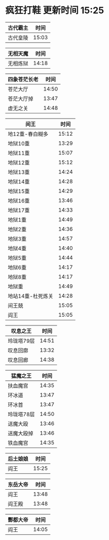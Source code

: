 # 疯狂打鞋 更新时间 15:25

| 古代霸主   | 时间    |
|--------|-------|
| 古代皇陵 | 15:03 |

| 无相天魔   | 时间    |
|--------|-------|
| 无相炼狱 | 14:18 |

| 四象苍茫长老   | 时间    |
|--------|-------|
| 苍茫大厅 | 14:50 |
| 苍茫大厅掉 | 13:47 |
| 虚无之关 | 14:48 |

| 间王   | 时间    |
|--------|-------|
| 地12重-春白糊多 | 15:12 |
| 地狱10重 | 13:29 |
| 地狱11重 | 15:07 |
| 地狱12重 | 15:12 |
| 地狱13重 | 14:24 |
| 地狱14重 | 14:28 |
| 地狱15重 | 14:29 |
| 地狱16重 | 13:46 |
| 地狱17重 | 14:33 |
| 地狱1重 | 14:49 |
| 地狱2重 | 14:36 |
| 地狱3重 | 14:57 |
| 地狱4重 | 14:40 |
| 地狱5重 | 14:44 |
| 地狱6重 | 14:17 |
| 地狱8重 | 14:17 |
| 地狱重 | 14:49 |
| 地站14重-杜死炼关 | 14:28 |
| 间王兢 | 15:05 |
| 阎王 | 15:05 |

| 叹息之王   | 时间    |
|--------|-------|
| 玲珑塔79层 | 14:51 |
| 叹息回廓 | 13:32 |
| 叹息回廊 | 14:38 |

| 猛魔之王   | 时间    |
|--------|-------|
| 扶血魔宫 | 14:35 |
| 环冰道 | 13:47 |
| 环冰首 | 13:47 |
| 玲珑塔78层 | 14:50 |
| 送魔大殴 | 13:46 |
| 送魔大殴掉 | 13:46 |
| 铁血魔宫 | 14:35 |

| 后土娘娘   | 时间    |
|--------|-------|
| 阎王 | 15:25 |

| 东岳大帝   | 时间    |
|--------|-------|
| 阎王 | 13:48 |
| 阎王殿 | 13:48 |

| 酆都大帝   | 时间    |
|--------|-------|
| 阎王 | 14:05 |